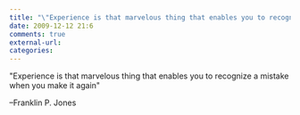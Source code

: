 ```yaml
---
title: "\"Experience is that marvelous thing that enables you to recognize a mistake wh...\""
date: 2009-12-12 21:6
comments: true
external-url:
categories:
---
```

"Experience is that marvelous thing that enables you to recognize a mistake when you make it again"

–Franklin P. Jones
